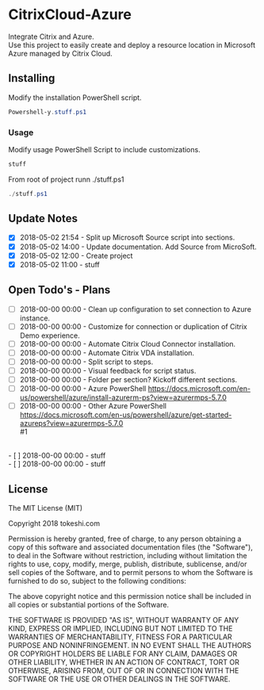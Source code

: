 # CitrixCloud-Azure
Integrate Citrix and Azure.<br>
Use this project to easily create and deploy a resource location in Microsoft Azure managed by Citrix Cloud.<br>


## Installing
Modify the installation PowerShell script.
```PowerShell
Powershell-y.stuff.ps1
```

### Usage
Modify usage PowerShell Script to include customizations.
```PowerShell
stuff
```
From root of project runn ./stuff.ps1
```PowerShell
./stuff.ps1
```

## Update Notes
- [x] 2018-05-02 21:54 - Split up Microsoft Source script into sections.<br>
- [x] 2018-05-02 14:00 - Update documentation.  Add Source from MicroSoft.<br>
- [x] 2018-05-02 12:00 - Create project<br>
- [x] 2018-05-02 11:00 - stuff<br>

## Open Todo's - Plans
- [ ] 2018-00-00 00:00 - Clean up configuration to set connection to Azure instance.<br>
- [ ] 2018-00-00 00:00 - Customize for connection or duplication of Citrix Demo experience.<br>
- [ ] 2018-00-00 00:00 - Automate Citrix Cloud Connector installation.<br>
- [ ] 2018-00-00 00:00 - Automate Citrix VDA installation.<br>
- [ ] 2018-00-00 00:00 - Split script to steps.<br>
- [ ] 2018-00-00 00:00 - Visual feedback for script status.<br>
- [ ] 2018-00-00 00:00 - Folder per section?  Kickoff different sections.<br>
- [ ] 2018-00-00 00:00 - Azure PowerShell https://docs.microsoft.com/en-us/powershell/azure/install-azurerm-ps?view=azurermps-5.7.0<br>
- [ ] 2018-00-00 00:00 - Other Azure PowerShell https://docs.microsoft.com/en-us/powershell/azure/get-started-azureps?view=azurermps-5.7.0<br>
#1
<br>
- [ ] 2018-00-00 00:00 - stuff<br>
- [ ] 2018-00-00 00:00 - stuff<br>

## License

The MIT License (MIT)

Copyright 2018 tokeshi.com

Permission is hereby granted, free of charge, to any person obtaining a copy
of this software and associated documentation files (the "Software"), to deal
in the Software without restriction, including without limitation the rights
to use, copy, modify, merge, publish, distribute, sublicense, and/or sell
copies of the Software, and to permit persons to whom the Software is
furnished to do so, subject to the following conditions:

The above copyright notice and this permission notice shall be included in
all copies or substantial portions of the Software.

THE SOFTWARE IS PROVIDED "AS IS", WITHOUT WARRANTY OF ANY KIND, EXPRESS OR
IMPLIED, INCLUDING BUT NOT LIMITED TO THE WARRANTIES OF MERCHANTABILITY,
FITNESS FOR A PARTICULAR PURPOSE AND NONINFRINGEMENT. IN NO EVENT SHALL THE
AUTHORS OR COPYRIGHT HOLDERS BE LIABLE FOR ANY CLAIM, DAMAGES OR OTHER
LIABILITY, WHETHER IN AN ACTION OF CONTRACT, TORT OR OTHERWISE, ARISING FROM,
OUT OF OR IN CONNECTION WITH THE SOFTWARE OR THE USE OR OTHER DEALINGS IN
THE SOFTWARE.
